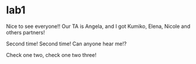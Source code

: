 # lab1
Nice to see everyone!!
Our TA is Angela, and I got Kumiko, Elena, Nicole and others partners!

Second time! Second time! Can anyone hear me!?

Check one two, check one two three!